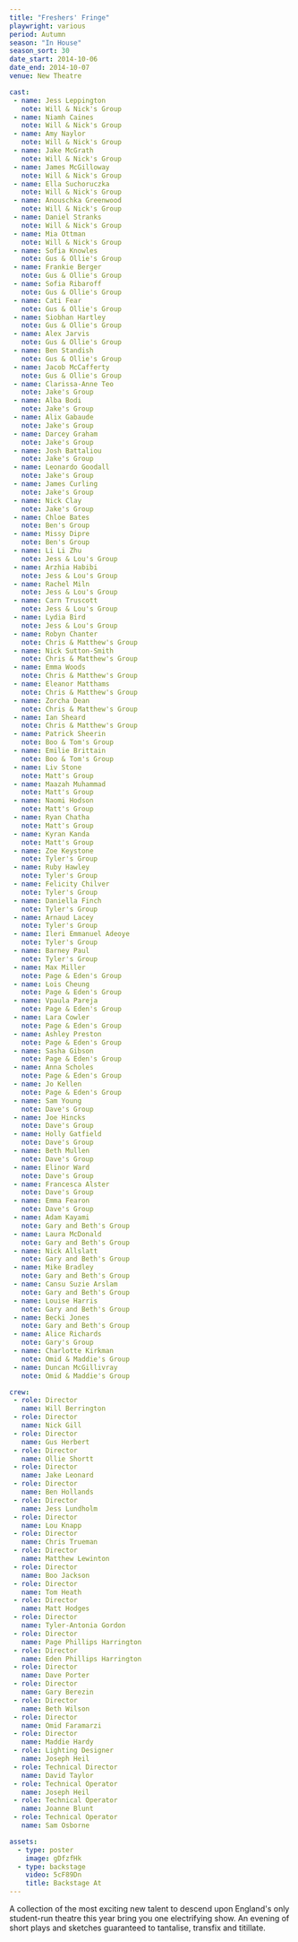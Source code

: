```yaml
---
title: "Freshers' Fringe"
playwright: various
period: Autumn
season: "In House"
season_sort: 30
date_start: 2014-10-06
date_end: 2014-10-07
venue: New Theatre

cast:
 - name: Jess Leppington
   note: Will & Nick's Group
 - name: Niamh Caines
   note: Will & Nick's Group
 - name: Amy Naylor
   note: Will & Nick's Group
 - name: Jake McGrath
   note: Will & Nick's Group
 - name: James McGilloway
   note: Will & Nick's Group
 - name: Ella Suchoruczka
   note: Will & Nick's Group
 - name: Anouschka Greenwood
   note: Will & Nick's Group
 - name: Daniel Stranks
   note: Will & Nick's Group
 - name: Mia Ottman
   note: Will & Nick's Group
 - name: Sofia Knowles
   note: Gus & Ollie's Group
 - name: Frankie Berger
   note: Gus & Ollie's Group
 - name: Sofia Ribaroff
   note: Gus & Ollie's Group
 - name: Cati Fear
   note: Gus & Ollie's Group
 - name: Siobhan Hartley
   note: Gus & Ollie's Group
 - name: Alex Jarvis
   note: Gus & Ollie's Group
 - name: Ben Standish
   note: Gus & Ollie's Group
 - name: Jacob McCafferty
   note: Gus & Ollie's Group
 - name: Clarissa-Anne Teo
   note: Jake's Group
 - name: Alba Bodi
   note: Jake's Group
 - name: Alix Gabaude
   note: Jake's Group
 - name: Darcey Graham
   note: Jake's Group
 - name: Josh Battaliou
   note: Jake's Group
 - name: Leonardo Goodall
   note: Jake's Group
 - name: James Curling
   note: Jake's Group
 - name: Nick Clay
   note: Jake's Group
 - name: Chloe Bates
   note: Ben's Group
 - name: Missy Dipre
   note: Ben's Group
 - name: Li Li Zhu
   note: Jess & Lou's Group
 - name: Arzhia Habibi
   note: Jess & Lou's Group
 - name: Rachel Miln
   note: Jess & Lou's Group
 - name: Carn Truscott
   note: Jess & Lou's Group
 - name: Lydia Bird
   note: Jess & Lou's Group
 - name: Robyn Chanter
   note: Chris & Matthew's Group
 - name: Nick Sutton-Smith
   note: Chris & Matthew's Group
 - name: Emma Woods
   note: Chris & Matthew's Group
 - name: Eleanor Matthams
   note: Chris & Matthew's Group
 - name: Zorcha Dean
   note: Chris & Matthew's Group
 - name: Ian Sheard
   note: Chris & Matthew's Group
 - name: Patrick Sheerin
   note: Boo & Tom's Group
 - name: Emilie Brittain
   note: Boo & Tom's Group
 - name: Liv Stone
   note: Matt's Group
 - name: Maazah Muhammad
   note: Matt's Group
 - name: Naomi Hodson
   note: Matt's Group
 - name: Ryan Chatha
   note: Matt's Group
 - name: Kyran Kanda
   note: Matt's Group
 - name: Zoe Keystone
   note: Tyler's Group
 - name: Ruby Hawley
   note: Tyler's Group
 - name: Felicity Chilver
   note: Tyler's Group
 - name: Daniella Finch
   note: Tyler's Group
 - name: Arnaud Lacey
   note: Tyler's Group
 - name: Ileri Emmanuel Adeoye
   note: Tyler's Group
 - name: Barney Paul
   note: Tyler's Group
 - name: Max Miller
   note: Page & Eden's Group
 - name: Lois Cheung
   note: Page & Eden's Group
 - name: Vpaula Pareja
   note: Page & Eden's Group
 - name: Lara Cowler
   note: Page & Eden's Group
 - name: Ashley Preston
   note: Page & Eden's Group
 - name: Sasha Gibson
   note: Page & Eden's Group
 - name: Anna Scholes
   note: Page & Eden's Group
 - name: Jo Kellen
   note: Page & Eden's Group
 - name: Sam Young
   note: Dave's Group
 - name: Joe Hincks
   note: Dave's Group
 - name: Holly Gatfield
   note: Dave's Group
 - name: Beth Mullen
   note: Dave's Group
 - name: Elinor Ward
   note: Dave's Group
 - name: Francesca Alster
   note: Dave's Group
 - name: Emma Fearon
   note: Dave's Group
 - name: Adam Kayami
   note: Gary and Beth's Group
 - name: Laura McDonald
   note: Gary and Beth's Group
 - name: Nick Allslatt
   note: Gary and Beth's Group
 - name: Mike Bradley
   note: Gary and Beth's Group
 - name: Cansu Suzie Arslam
   note: Gary and Beth's Group 
 - name: Louise Harris
   note: Gary and Beth's Group
 - name: Becki Jones
   note: Gary and Beth's Group
 - name: Alice Richards
   note: Gary's Group
 - name: Charlotte Kirkman  
   note: Omid & Maddie's Group
 - name: Duncan McGillivray
   note: Omid & Maddie's Group

crew:
 - role: Director
   name: Will Berrington
 - role: Director
   name: Nick Gill
 - role: Director
   name: Gus Herbert
 - role: Director
   name: Ollie Shortt
 - role: Director
   name: Jake Leonard
 - role: Director
   name: Ben Hollands
 - role: Director
   name: Jess Lundholm
 - role: Director
   name: Lou Knapp
 - role: Director
   name: Chris Trueman
 - role: Director
   name: Matthew Lewinton
 - role: Director
   name: Boo Jackson
 - role: Director
   name: Tom Heath
 - role: Director
   name: Matt Hodges
 - role: Director
   name: Tyler-Antonia Gordon
 - role: Director
   name: Page Phillips Harrington
 - role: Director
   name: Eden Phillips Harrington
 - role: Director
   name: Dave Porter
 - role: Director
   name: Gary Berezin
 - role: Director
   name: Beth Wilson
 - role: Director
   name: Omid Faramarzi
 - role: Director
   name: Maddie Hardy
 - role: Lighting Designer
   name: Joseph Heil
 - role: Technical Director
   name: David Taylor
 - role: Technical Operator
   name: Joseph Heil
 - role: Technical Operator
   name: Joanne Blunt
 - role: Technical Operator
   name: Sam Osborne

assets:
  - type: poster
    image: gDfzfHk
  - type: backstage
    video: 5cF89Dn
    title: Backstage At
---
```


A collection of the most exciting new talent to descend upon England's only student-run theatre this year bring you one electrifying show. An evening of short plays and sketches guaranteed to tantalise, transfix and titillate.
